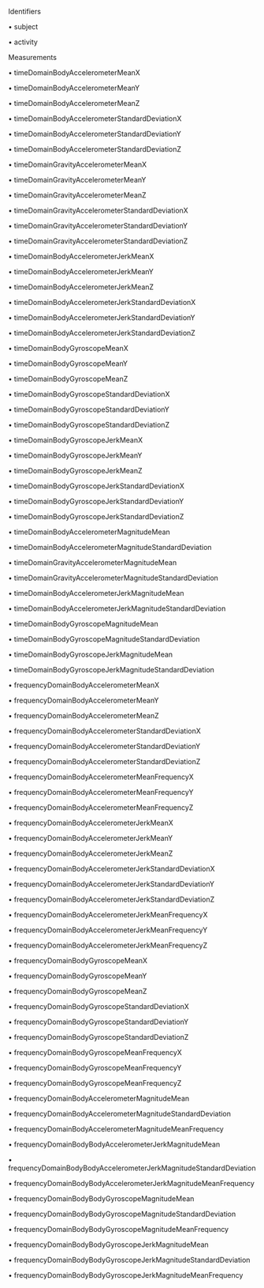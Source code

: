 Identifiers

•	subject

•	activity




Measurements


•	timeDomainBodyAccelerometerMeanX

•	timeDomainBodyAccelerometerMeanY

•	timeDomainBodyAccelerometerMeanZ

•	timeDomainBodyAccelerometerStandardDeviationX

•	timeDomainBodyAccelerometerStandardDeviationY

•	timeDomainBodyAccelerometerStandardDeviationZ

•	timeDomainGravityAccelerometerMeanX

•	timeDomainGravityAccelerometerMeanY

•	timeDomainGravityAccelerometerMeanZ

•	timeDomainGravityAccelerometerStandardDeviationX

•	timeDomainGravityAccelerometerStandardDeviationY

•	timeDomainGravityAccelerometerStandardDeviationZ

•	timeDomainBodyAccelerometerJerkMeanX

•	timeDomainBodyAccelerometerJerkMeanY

•	timeDomainBodyAccelerometerJerkMeanZ

•	timeDomainBodyAccelerometerJerkStandardDeviationX

•	timeDomainBodyAccelerometerJerkStandardDeviationY

•	timeDomainBodyAccelerometerJerkStandardDeviationZ

•	timeDomainBodyGyroscopeMeanX

•	timeDomainBodyGyroscopeMeanY

•	timeDomainBodyGyroscopeMeanZ

•	timeDomainBodyGyroscopeStandardDeviationX

•	timeDomainBodyGyroscopeStandardDeviationY

•	timeDomainBodyGyroscopeStandardDeviationZ

•	timeDomainBodyGyroscopeJerkMeanX

•	timeDomainBodyGyroscopeJerkMeanY

•	timeDomainBodyGyroscopeJerkMeanZ

•	timeDomainBodyGyroscopeJerkStandardDeviationX

•	timeDomainBodyGyroscopeJerkStandardDeviationY

•	timeDomainBodyGyroscopeJerkStandardDeviationZ


•	timeDomainBodyAccelerometerMagnitudeMean

•	timeDomainBodyAccelerometerMagnitudeStandardDeviation

•	timeDomainGravityAccelerometerMagnitudeMean

•	timeDomainGravityAccelerometerMagnitudeStandardDeviation

•	timeDomainBodyAccelerometerJerkMagnitudeMean

•	timeDomainBodyAccelerometerJerkMagnitudeStandardDeviation

•	timeDomainBodyGyroscopeMagnitudeMean

•	timeDomainBodyGyroscopeMagnitudeStandardDeviation

•	timeDomainBodyGyroscopeJerkMagnitudeMean

•	timeDomainBodyGyroscopeJerkMagnitudeStandardDeviation

•	frequencyDomainBodyAccelerometerMeanX

•	frequencyDomainBodyAccelerometerMeanY

•	frequencyDomainBodyAccelerometerMeanZ

•	frequencyDomainBodyAccelerometerStandardDeviationX

•	frequencyDomainBodyAccelerometerStandardDeviationY

•	frequencyDomainBodyAccelerometerStandardDeviationZ

•	frequencyDomainBodyAccelerometerMeanFrequencyX

•	frequencyDomainBodyAccelerometerMeanFrequencyY

•	frequencyDomainBodyAccelerometerMeanFrequencyZ

•	frequencyDomainBodyAccelerometerJerkMeanX

•	frequencyDomainBodyAccelerometerJerkMeanY

•	frequencyDomainBodyAccelerometerJerkMeanZ

•	frequencyDomainBodyAccelerometerJerkStandardDeviationX

•	frequencyDomainBodyAccelerometerJerkStandardDeviationY

•	frequencyDomainBodyAccelerometerJerkStandardDeviationZ

•	frequencyDomainBodyAccelerometerJerkMeanFrequencyX

•	frequencyDomainBodyAccelerometerJerkMeanFrequencyY

•	frequencyDomainBodyAccelerometerJerkMeanFrequencyZ

•	frequencyDomainBodyGyroscopeMeanX

•	frequencyDomainBodyGyroscopeMeanY

•	frequencyDomainBodyGyroscopeMeanZ

•	frequencyDomainBodyGyroscopeStandardDeviationX

•	frequencyDomainBodyGyroscopeStandardDeviationY

•	frequencyDomainBodyGyroscopeStandardDeviationZ

•	frequencyDomainBodyGyroscopeMeanFrequencyX

•	frequencyDomainBodyGyroscopeMeanFrequencyY

•	frequencyDomainBodyGyroscopeMeanFrequencyZ

•	frequencyDomainBodyAccelerometerMagnitudeMean

•	frequencyDomainBodyAccelerometerMagnitudeStandardDeviation

•	frequencyDomainBodyAccelerometerMagnitudeMeanFrequency

•	frequencyDomainBodyBodyAccelerometerJerkMagnitudeMean

•	frequencyDomainBodyBodyAccelerometerJerkMagnitudeStandardDeviation

•	frequencyDomainBodyBodyAccelerometerJerkMagnitudeMeanFrequency

•	frequencyDomainBodyBodyGyroscopeMagnitudeMean

•	frequencyDomainBodyBodyGyroscopeMagnitudeStandardDeviation

•	frequencyDomainBodyBodyGyroscopeMagnitudeMeanFrequency

•	frequencyDomainBodyBodyGyroscopeJerkMagnitudeMean

•	frequencyDomainBodyBodyGyroscopeJerkMagnitudeStandardDeviation

•	frequencyDomainBodyBodyGyroscopeJerkMagnitudeMeanFrequency
